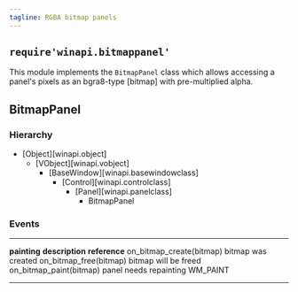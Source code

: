```yaml
---
tagline: RGBA bitmap panels
---
```


## `require'winapi.bitmappanel'`

This module implements the `BitmapPanel` class which allows
accessing a panel's pixels as an bgra8-type [bitmap] with
pre-multiplied alpha.

## BitmapPanel

### Hierarchy

* [Object][winapi.object]
	* [VObject][winapi.vobject]
		* [BaseWindow][winapi.basewindowclass]
			* [Control][winapi.controlclass]
				* [Panel][winapi.panelclass]
					* BitmapPanel

### Events

-------------------------------------------- -------------------------------------- -------------------------
__painting__											__description__								__reference__
on_bitmap_create(bitmap)							bitmap was created
on_bitmap_free(bitmap)								bitmap will be freed
on_bitmap_paint(bitmap)								panel needs repainting						WM_PAINT
-------------------------------------------- -------------------------------------- -------------------------
